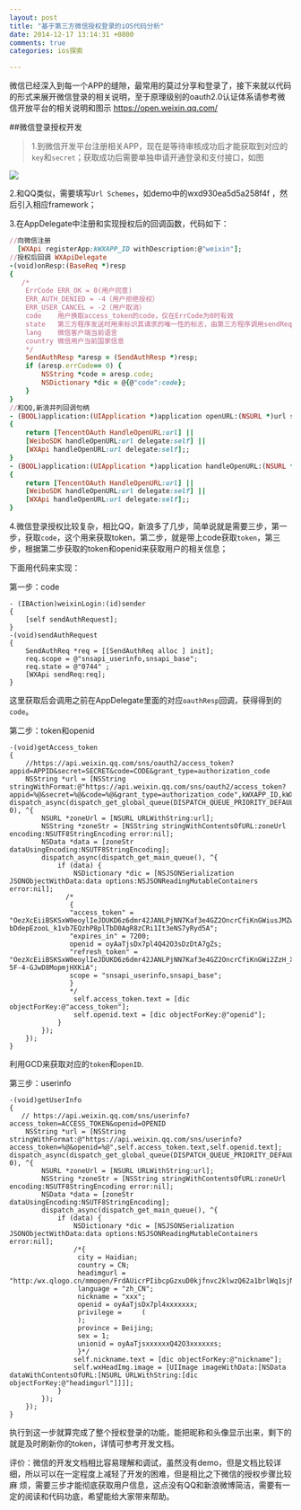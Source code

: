 ```yaml
---
layout: post
title: "基于第三方微信授权登录的iOS代码分析"
date: 2014-12-17 13:14:31 +0800
comments: true
categories: ios探索

---
```


微信已经深入到每一个APP的缝隙，最常用的莫过分享和登录了，接下来就以代码的形式来展开微信登录的相关说明，至于原理级别的oauth2.0认证体系请参考微信开放平台的相关说明和图示 https://open.weixin.qq.com/

<!--more-->

##微信登录授权开发

>1.到微信开发平台注册相关APP，现在是等待审核成功后才能获取到对应的`key`和`secret`；获取成功后需要单独申请开通登录和支付接口，如图

![](https://raw.githubusercontent.com/zhangkt/zhangkt.github.com/master/images/blogimages/1411370441623372.png)

2.和QQ类似，需要填写`Url Schemes`，如demo中的wxd930ea5d5a258f4f ，然后引入相应framework；

3.在AppDelegate中注册和实现授权后的回调函数，代码如下：

```ruby
//向微信注册  
  [WXApi registerApp:kWXAPP_ID withDescription:@"weixin"];  
//授权后回调 WXApiDelegate  
-(void)onResp:(BaseReq *)resp  
{  
   /* 
    ErrCode ERR_OK = 0(用户同意) 
    ERR_AUTH_DENIED = -4（用户拒绝授权） 
    ERR_USER_CANCEL = -2（用户取消） 
    code    用户换取access_token的code，仅在ErrCode为0时有效 
    state   第三方程序发送时用来标识其请求的唯一性的标志，由第三方程序调用sendReq时传入，由微信终端回传，state字符串长度不能超过1K 
    lang    微信客户端当前语言 
    country 微信用户当前国家信息 
    */      
    SendAuthResp *aresp = (SendAuthResp *)resp;  
    if (aresp.errCode== 0) {  
        NSString *code = aresp.code;  
        NSDictionary *dic = @{@"code":code};  
    }  
}  
//和QQ,新浪并列回调句柄
- (BOOL)application:(UIApplication *)application openURL:(NSURL *)url sourceApplication:(NSString *)sourceApplication annotation:(id)annotation  
{  
    return [TencentOAuth HandleOpenURL:url] ||  
    [WeiboSDK handleOpenURL:url delegate:self] ||  
    [WXApi handleOpenURL:url delegate:self];;  
}  
- (BOOL)application:(UIApplication *)application handleOpenURL:(NSURL *)url  
{  
    return [TencentOAuth HandleOpenURL:url] ||  
    [WeiboSDK handleOpenURL:url delegate:self] ||  
    [WXApi handleOpenURL:url delegate:self];;  
}
```

4.微信登录授权比较复杂，相比QQ，新浪多了几步，简单说就是需要三步，第一步，获取`code`，这个用来获取token，第二步，就是带上code获取`token`，第三步，根据第二步获取的token和openid来获取用户的相关信息；

下面用代码来实现：

第一步：code

```
- (IBAction)weixinLogin:(id)sender  
{  
    [self sendAuthRequest];  
}  
-(void)sendAuthRequest  
{  
    SendAuthReq *req = [[SendAuthReq alloc ] init];  
    req.scope = @"snsapi_userinfo,snsapi_base";  
    req.state = @"0744" ;  
    [WXApi sendReq:req];  
}
```

这里获取后会调用之前在AppDelegate里面的对应`oauthResp`回调，获得得到的`code`。

第二步：token和openid

```
-(void)getAccess_token  
{  
    //https://api.weixin.qq.com/sns/oauth2/access_token?appid=APPID&secret=SECRET&code=CODE&grant_type=authorization_code  
    NSString *url = [NSString stringWithFormat:@"https://api.weixin.qq.com/sns/oauth2/access_token?appid=%@&secret=%@&code=%@&grant_type=authorization_code",kWXAPP_ID,kWXAPP_SECRET,self.wxCode.text];   dispatch_async(dispatch_get_global_queue(DISPATCH_QUEUE_PRIORITY_DEFAULT, 0), ^{  
        NSURL *zoneUrl = [NSURL URLWithString:url];  
        NSString *zoneStr = [NSString stringWithContentsOfURL:zoneUrl encoding:NSUTF8StringEncoding error:nil];  
        NSData *data = [zoneStr dataUsingEncoding:NSUTF8StringEncoding];  
        dispatch_async(dispatch_get_main_queue(), ^{  
            if (data) {  
                NSDictionary *dic = [NSJSONSerialization JSONObjectWithData:data options:NSJSONReadingMutableContainers error:nil];  
              /* 
               { 
               "access_token" = "OezXcEiiBSKSxW0eoylIeJDUKD6z6dmr42JANLPjNN7Kaf3e4GZ2OncrCfiKnGWiusJMZwzQU8kXcnT1hNs_ykAFDfDEuNp6waj-bDdepEzooL_k1vb7EQzhP8plTbD0AgR8zCRi1It3eNS7yRyd5A"; 
               "expires_in" = 7200; 
               openid = oyAaTjsDx7pl4Q42O3sDzDtA7gZs; 
               "refresh_token" = "OezXcEiiBSKSxW0eoylIeJDUKD6z6dmr42JANLPjNN7Kaf3e4GZ2OncrCfiKnGWi2ZzH_XfVVxZbmha9oSFnKAhFsS0iyARkXCa7zPu4MqVRdwyb8J16V8cWw7oNIff0l-5F-4-GJwD8MopmjHXKiA"; 
               scope = "snsapi_userinfo,snsapi_base"; 
               } 
               */   
                self.access_token.text = [dic objectForKey:@"access_token"];  
                self.openid.text = [dic objectForKey:@"openid"];   
            }  
        });  
    });  
}
```

利用GCD来获取对应的`token`和`openID`.

第三步：userinfo

```
-(void)getUserInfo  
{  
   // https://api.weixin.qq.com/sns/userinfo?access_token=ACCESS_TOKEN&openid=OPENID  
    NSString *url = [NSString stringWithFormat:@"https://api.weixin.qq.com/sns/userinfo?access_token=%@&openid=%@",self.access_token.text,self.openid.text];  
dispatch_async(dispatch_get_global_queue(DISPATCH_QUEUE_PRIORITY_DEFAULT, 0), ^{  
        NSURL *zoneUrl = [NSURL URLWithString:url];  
        NSString *zoneStr = [NSString stringWithContentsOfURL:zoneUrl encoding:NSUTF8StringEncoding error:nil];  
        NSData *data = [zoneStr dataUsingEncoding:NSUTF8StringEncoding];  
        dispatch_async(dispatch_get_main_queue(), ^{  
            if (data) {  
                NSDictionary *dic = [NSJSONSerialization JSONObjectWithData:data options:NSJSONReadingMutableContainers error:nil];  
                /*{ 
                 city = Haidian; 
                 country = CN; 
                 headimgurl = "http:/wx.qlogo.cn/mmopen/FrdAUicrPIibcpGzxuD0kjfnvc2klwzQ62a1brlWq1sjNfWREia6W8Cf8kNCbErowsSUcGSIltXTqrhQgPEibYakpl5EokGMibMPU/0"; 
                 language = "zh_CN"; 
                 nickname = "xxx"; 
                 openid = oyAaTjsDx7pl4xxxxxxx; 
                 privilege =     ( 
                 ); 
                 province = Beijing; 
                 sex = 1; 
                 unionid = oyAaTjsxxxxxxQ42O3xxxxxxs; 
                 }*/   
                self.nickname.text = [dic objectForKey:@"nickname"];  
                self.wxHeadImg.image = [UIImage imageWithData:[NSData dataWithContentsOfURL:[NSURL URLWithString:[dic objectForKey:@"headimgurl"]]]];  
            }  
        });  
    });  
}
```                

执行到这一步就算完成了整个授权登录的功能，能把昵称和头像显示出来，剩下的就是及时刷新你的token，详情可参考开发文档。

评价：微信的开发文档相比容易理解和调试，虽然没有demo，但是文档比较详细，所以可以在一定程度上减轻了开发的困难，但是相比之下微信的授权步骤比较麻 烦，需要三步才能彻底获取用户信息，这点没有QQ和新浪微博简洁，需要有一定的阅读和代码功底，希望能给大家带来帮助。
